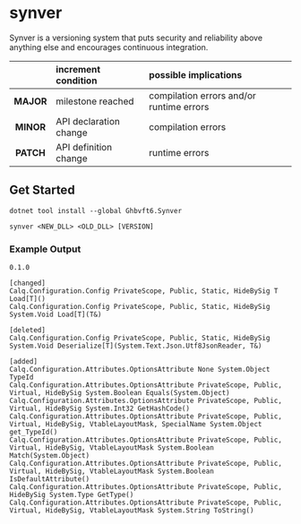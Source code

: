# synver
Synver is a versioning system that puts security and reliability above anything else and encourages continuous integration.


|| increment condition | possible implications |
|:-:|:-|:-|
| __MAJOR__ | milestone reached | compilation errors and/or runtime errors |
| __MINOR__ | API declaration change | compilation errors |
| __PATCH__ | API definition change| runtime errors |

## Get Started
```
dotnet tool install --global Ghbvft6.Synver
````
```
synver <NEW_DLL> <OLD_DLL> [VERSION]
```
### Example Output
```
0.1.0

[changed]
Calq.Configuration.Config PrivateScope, Public, Static, HideBySig T Load[T]()
Calq.Configuration.Config PrivateScope, Public, Static, HideBySig System.Void Load[T](T&)

[deleted]
Calq.Configuration.Config PrivateScope, Public, Static, HideBySig System.Void Deserialize[T](System.Text.Json.Utf8JsonReader, T&)

[added]
Calq.Configuration.Attributes.OptionsAttribute None System.Object TypeId
Calq.Configuration.Attributes.OptionsAttribute PrivateScope, Public, Virtual, HideBySig System.Boolean Equals(System.Object)
Calq.Configuration.Attributes.OptionsAttribute PrivateScope, Public, Virtual, HideBySig System.Int32 GetHashCode()
Calq.Configuration.Attributes.OptionsAttribute PrivateScope, Public, Virtual, HideBySig, VtableLayoutMask, SpecialName System.Object get_TypeId()
Calq.Configuration.Attributes.OptionsAttribute PrivateScope, Public, Virtual, HideBySig, VtableLayoutMask System.Boolean Match(System.Object)
Calq.Configuration.Attributes.OptionsAttribute PrivateScope, Public, Virtual, HideBySig, VtableLayoutMask System.Boolean IsDefaultAttribute()
Calq.Configuration.Attributes.OptionsAttribute PrivateScope, Public, HideBySig System.Type GetType()
Calq.Configuration.Attributes.OptionsAttribute PrivateScope, Public, Virtual, HideBySig, VtableLayoutMask System.String ToString()
```
